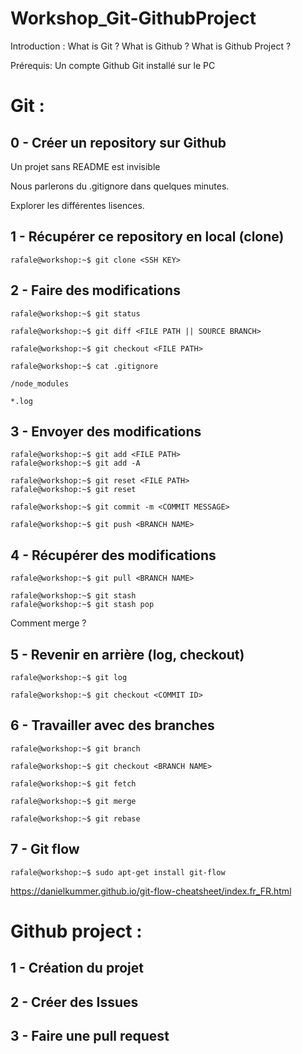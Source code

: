 # Workshop_Git-GithubProject

Introduction : 
What is Git ?
What is Github ?
What is Github Project ?

Prérequis:
Un compte Github
Git installé sur le PC

Git :
===
0 - Créer un repository sur Github
---
Un projet sans README est invisible

Nous parlerons du .gitignore dans quelques minutes.

Explorer les différentes lisences.

1 - Récupérer ce repository en local (clone)
---
```console
rafale@workshop:~$ git clone <SSH KEY>
```
2 - Faire des modifications
---
```console
rafale@workshop:~$ git status
```
```console
rafale@workshop:~$ git diff <FILE PATH || SOURCE BRANCH>
```
```console
rafale@workshop:~$ git checkout <FILE PATH>
```
```console
rafale@workshop:~$ cat .gitignore
```
    /node_modules

    *.log
3 - Envoyer des modifications
---
```console
rafale@workshop:~$ git add <FILE PATH>
rafale@workshop:~$ git add -A
```
```console
rafale@workshop:~$ git reset <FILE PATH>
rafale@workshop:~$ git reset
```
```console
rafale@workshop:~$ git commit -m <COMMIT MESSAGE>
```
```console
rafale@workshop:~$ git push <BRANCH NAME>
```
4 - Récupérer des modifications
---
```console
rafale@workshop:~$ git pull <BRANCH NAME>
```
```console
rafale@workshop:~$ git stash
rafale@workshop:~$ git stash pop
```
Comment merge ?

5 - Revenir en arrière (log, checkout)
---
```console
rafale@workshop:~$ git log
```
```console
rafale@workshop:~$ git checkout <COMMIT ID>
```
6 - Travailler avec des branches
---
```console
rafale@workshop:~$ git branch
```
```console
rafale@workshop:~$ git checkout <BRANCH NAME>
```
```console
rafale@workshop:~$ git fetch
```
```console
rafale@workshop:~$ git merge
```
```console
rafale@workshop:~$ git rebase
```
7 - Git flow
---
```console
rafale@workshop:~$ sudo apt-get install git-flow
```
https://danielkummer.github.io/git-flow-cheatsheet/index.fr_FR.html


Github project :
===
1 - Création du projet
---

2 - Créer des Issues
---

3 - Faire une pull request
---
